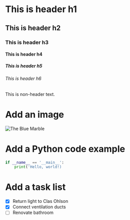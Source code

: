 # This is header h1
## This is header h2
### This is header h3
#### This is header h4
##### This is header h5
###### This is header h6
This is non-header text.

# Add an image
![The Blue Marble](https://upload.wikimedia.org/wikipedia/commons/thumb/9/97/The_Earth_seen_from_Apollo_17.jpg/300px-The_Earth_seen_from_Apollo_17.jpg)

# Add a Python code example
``` python
if __name__ == '__main__':
    print('Hello, world!)
```

# Add a task list
- [x] Return light to Clas Ohlson
- [x] Connect ventilation ducts
- [ ] Renovate bathroom
